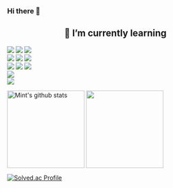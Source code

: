 ### Hi there 👋

<!--
**Soobin-Park/Soobin-Park** is a ✨ _special_ ✨ repository because its `README.md` (this file) appears on your GitHub profile.

Here are some ideas to get you started:

- 🔭 I’m currently working on ...
- 🌱 I’m currently learning ...
- 👯 I’m looking to collaborate on ...
- 🤔 I’m looking for help with ...
- 💬 Ask me about ...
- 📫 How to reach me: ...
- 😄 Pronouns: ...
- ⚡ Fun fact: ...
-->

<div align=center><h2>🌱 I’m currently learning </h2></div>

<img src="https://img.shields.io/badge/java-007396?style=for-the-badge&logo=java&logoColor=white"> 
<img src="https://img.shields.io/badge/Python-3776AB?style=for-the-badge&logo=Python&logoColor=white">
<img src="https://img.shields.io/badge/MySQL-4479A1?style=for-the-badge&logo=MySQL&logoColor=white">
<br>
<img src="https://img.shields.io/badge/html5-E34F26?style=for-the-badge&logo=html5&logoColor=white"> 
<img src="https://img.shields.io/badge/css-1572B6?style=for-the-badge&logo=css3&logoColor=white"> 
<img src="https://img.shields.io/badge/javascript-F7DF1E?style=for-the-badge&logo=javascript&logoColor=black"> 
<br>
<img src="https://img.shields.io/badge/Spring-6DB33F?style=for-the-badge&logo=Spring&logoColor=white">
<img src="https://img.shields.io/badge/SpringBoot-6DB33F?style=for-the-badge&logo=SpringBoot&logoColor=white">
<img src="https://img.shields.io/badge/Vue.js-4FC08D?style=for-the-badge&logo=Vue.js&logoColor=white">
<br>
<img src="https://img.shields.io/badge/bootstrap-7952B3?style=for-the-badge&logo=bootstrap&logoColor=white">
<br>
<img src="https://img.shields.io/badge/git-F05032?style=for-the-badge&logo=git&logoColor=white">
<br>

<p>
<!-- github stat 표시 -->
  <img align="center" height="180em" src="https://github-readme-stats.vercel.app/api?username=Soobin-Park&repo=github-readme-stats&show_icons=true&include_all_commits=true&theme=radical&hide_border=true&count_private=True" alt="Mint's github stats" />
<!-- 언어 사용량 -->
  <img align="center" height="180em" src="https://github-readme-stats.vercel.app/api/top-langs/?username=Soobin-Park&repo=convoychat&layout=compact&theme=onedark&hide_border=truecount_private=true" />
</p>

<!-- solved.ac 표시 -->
[![Solved.ac Profile](http://mazassumnida.wtf/api/generate_badge?boj=jr2165)](https://solved.ac/jr2165)

